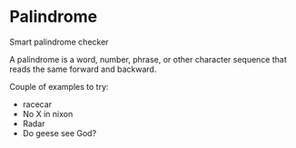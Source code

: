 # Palindrome
Smart palindrome checker

A palindrome is a word, number, phrase, or other character sequence that reads the same forward and backward.

Couple of examples to try:
- racecar
- No X in nixon
- Radar
- Do geese see God?
